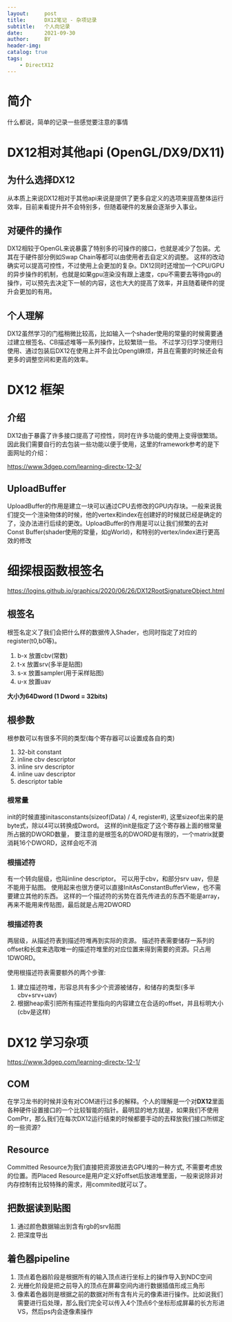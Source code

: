 ```yaml
---
layout:     post
title:      DX12笔记 - 杂项记录
subtitle:   个人向记录
date:       2021-09-30
author:     BY
header-img: 
catalog: true
tags:
    - DirectX12
---
```


# 简介
什么都说，简单的记录一些感觉要注意的事情

# DX12相对其他api (OpenGL/DX9/DX11)

## 为什么选择DX12
从本质上来说DX12相对于其他api来说是提供了更多自定义的选项来提高整体运行效率，目前来看提升并不会特别多，但随着硬件的发展会逐渐步入事业。

## 对硬件的操作
DX12相较于OpenGL来说暴露了特别多的可操作的接口，也就是减少了包装。尤其在于硬件部分例如Swap Chain等都可以由使用者去自定义的调整。 这样的改动确实可以提高可控性，不过使用上会更加的复杂。DX12同时还增加一个CPU/GPU的异步操作的机制，也就是如果gpu渲染没有跟上速度，cpu不需要去等待gpu的操作，可以预先去决定下一帧的内容，这也大大的提高了效率，并且随着硬件的提升会更加的有用。

## 个人理解
DX12虽然学习的门槛稍微比较高，比如输入一个shader使用的常量的时候需要通过建立根签名、CB描述堆等一系列操作，比较繁琐一些。 不过学习归学习使用归使用、通过包装后DX12在使用上并不会比Opengl麻烦，并且在需要的时候还会有更多的调整空间和更高的效率。

# DX12 框架

## 介绍
DX12由于暴露了许多接口提高了可控性，同时在许多功能的使用上变得很繁琐。因此我们需要自行的去包装一些功能以便于使用，这里的framework参考的是下面网址的介绍：

https://www.3dgep.com/learning-directx-12-3/

## UploadBuffer
UploadBuffer的作用是建立一块可以通过CPU去修改的GPU内存块。一般来说我们提交一个渲染物体的时候，他的vertex和index在创建好的时候就已经是确定的了，没办法进行后续的更改。UploadBuffer的作用是可以让我们频繁的去对Const Buffer(shader使用的常量，如gWorld)，和特别的vertex/index进行更高效的修改


# 细探根函数根签名
https://logins.github.io/graphics/2020/06/26/DX12RootSignatureObject.html
## 根签名
根签名定义了我们会把什么样的数据传入Shader，也同时指定了对应的register(t0,b0等)。
1. b-x 放置cbv(常数)
2. t-x 放置srv(多半是贴图)
3. s-x 放置sampler(用于采样贴图)
4. u-x 放置uav

 **大小为64Dword (1 Dword = 32bits)**

## 根参数
根参数可以有很多不同的类型(每个寄存器可以设置成各自的类)
 1. 32-bit constant
 2. inline cbv descriptor
 3. inline srv descriptor
 4. inline uav descriptor
 5. descriptor table

### 根常量
init的时候直接initasconstants(sizeof(Data) / 4, register#), 这里sizeof出来的是byte式，除以4可以转换成Dword。
这样的init是指定了这个寄存器上面的根常量所占据的DWORD数量， 要注意的是根签名的DWORD是有限的，一个matrix就要消耗16个DWORD，这样会吃不消

### 根描述符
有一个转向层级，也叫inline descriptor。 可以用于cbv，和部分srv uav，但是不能用于贴图。
使用起来也很方便可以直接InitAsConstantBufferView，也不需要建立其他的东西。 这样的一个描述符的劣势在首先传进去的东西不能是array，再来不能用来传贴图，最后就是占用2DWORD

### 根描述符表
两层级，从描述符表到描述符堆再到实际的资源。
描述符表需要储存一系列的offset和长度来选取唯一的描述符堆里的对应位置来得到需要的资源。只占用1DWORD。

使用根描述符表需要额外的两个步骤:
1. 建立描述符堆，形容总共有多少个资源被储存，和储存的类型(多半cbv+srv+uav)
2. 根据heap索引把所有描述符里指向的内容建立在合适的offset，并且标明大小(cbv是这样)


# DX12 学习杂项
https://www.3dgep.com/learning-directx-12-1/

## COM
在学习龙书的时候并没有对COM进行过多的解释。个人的理解是一个对**DX12**里面各种硬件设置接口的一个比较智能的指针。最明显的地方就是，如果我们不使用ComPtr，那么我们在每次DX12运行结束的时候都要手动的去释放我们接口所绑定的一些资源?

## Resource
Committed Resource为我们直接把资源放进去GPU堆的一种方式, 不需要考虑放的位置。而Placed Resource是用户定义好offset后放进堆里面，一般来说除非对内存控制有比较特殊的需求，用commited就可以了。

## 把数据读到贴图
1. 通过颜色数据输出到含有rgb的srv贴图
2. 把深度导出

## 着色器pipeline
1. 顶点着色器阶段是根据所有的输入顶点进行坐标上的操作导入到NDC空间
2. 光栅化阶段是把之前导入的顶点在屏幕空间内进行数据插值形成三角形
3. 像素着色器则是根据之前的数据对所有含有片元的像素进行操作。比如说我们需要进行后处理，那么我们完全可以传入4个顶点6个坐标形成屏幕的长方形进VS，然后ps内会逐像素操作

